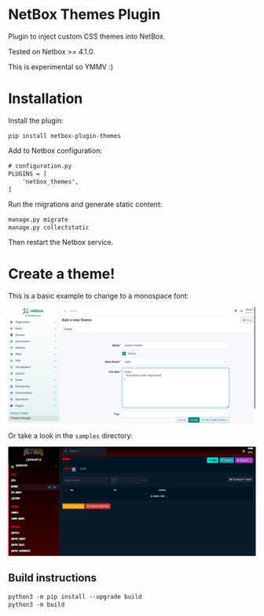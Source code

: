 # NetBox Themes Plugin

Plugin to inject custom CSS themes into NetBox.

Tested on Netbox >= 4.1.0.

This is experimental so YMMV :)

# Installation

Install the plugin:

```
pip install netbox-plugin-themes
```

Add to Netbox configuration:

```
# configuration.py
PLUGINS = [
    'netbox_themes',
]
```

Run the migrations and generate static content:

```
manage.py migrate
manage.py collectstatic
```

Then restart the Netbox service.

# Create a theme!

This is a basic example to change to a monospace font:

![Create a theme](media/create-theme.png?raw=true "Create a theme")

Or take a look in the `samples` directory:

![Doom](media/doom.png?raw=true "Doom theme")

## Build instructions

```
python3 -m pip install --upgrade build
python3 -m build
```
